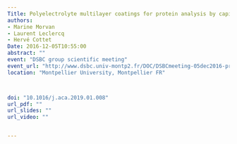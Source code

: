 ```yaml
---
Title: Polyelectrolyte multilayer coatings for protein analysis by capillary electrophoresis
authors:
- Marine Morvan
- Laurent Leclercq
- Hervé Cottet
Date: 2016-12-05T10:55:00
abstract: ""
event: "DSBC group scientific meeting"
event_url: "http://www.dsbc.univ-montp2.fr/DOC/DSBCmeeting-05dec2016-program.pdf"
location: "Montpellier University, Montpellier FR"



doi: "10.1016/j.aca.2019.01.008"
url_pdf: ""
url_slides: ""
url_video: ""


---
```

